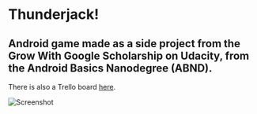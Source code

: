 # Thunderjack!
## Android game made as a side project from the Grow With Google Scholarship on Udacity, from the Android Basics Nanodegree (ABND).

There is also a Trello board [here](https://trello.com/b/bOMO4w5o/thunderjack).

![Screenshot](https://trello-attachments.s3.amazonaws.com/5ac04352a0648436a3974936/5ac054cf2ed87136baba90db/37f0cddbc4761d21963b87027ab6c2b3/Screenshot_2018-03-31-23-39-39.png)
